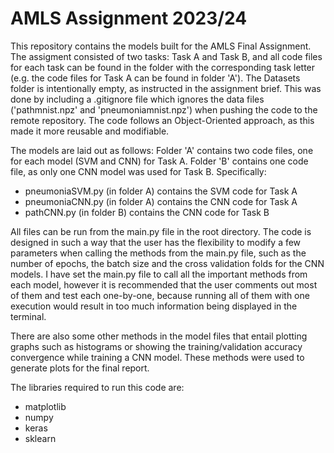 # AMLS Assignment 2023/24

This repository contains the models built for the AMLS Final Assignment. The assigment consisted of two tasks: Task A and Task B, and all code files for each task can be found in the folder with the corresponding task letter (e.g. the code files for Task A can be found in folder 'A'). The Datasets folder is intentionally empty, as instructed in the assignment brief. This was done by including a .gitignore file which ignores the data files ('pathmnist.npz' and 'pneumoniamnist.npz') when pushing the code to the remote repository. The code follows an Object-Oriented approach, as this made it more reusable and modifiable.

The models are laid out as follows: Folder 'A' contains two code files, one for each model (SVM and CNN) for Task A. Folder 'B' contains one code file, as only one CNN model was used for Task B. Specifically:

- pneumoniaSVM.py (in folder A) contains the SVM code for Task A
- pneumoniaCNN.py (in folder A) contains the CNN code for Task A
- pathCNN.py (in folder B) contains the CNN code for Task B

All files can be run from the main.py file in the root directory. The code is designed in such a way that the user has the flexibility to modify a few parameters when calling the methods from the main.py file, such as the number of epochs, the batch size and the cross validation folds for the CNN models. I have set the main.py file to call all the important methods from each model, however it is recommended that the user comments out most of them and test each one-by-one, because running all of them with one execution would result in too much information being displayed in the terminal.

There are also some other methods in the model files that entail plotting graphs such as histograms or showing the training/validation accuracy convergence while training a CNN model. These methods were used to generate plots for the final report.

The libraries required to run this code are:

- matplotlib
- numpy
- keras
- sklearn